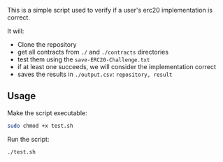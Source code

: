
This is a simple script used to verify if a user's erc20 implementation is correct.

It will:
- Clone the repository
- get all contracts from `./` and `./contracts` directories
- test them using the `save-ERC20-Challenge.txt`
- if at least one succeeds, we will consider the implementation correct
- saves the results in `./output.csv`: `repository, result`

## Usage

Make the script executable:
```bash
sudo chmod +x test.sh
```

Run the script:
```bash
./test.sh
```